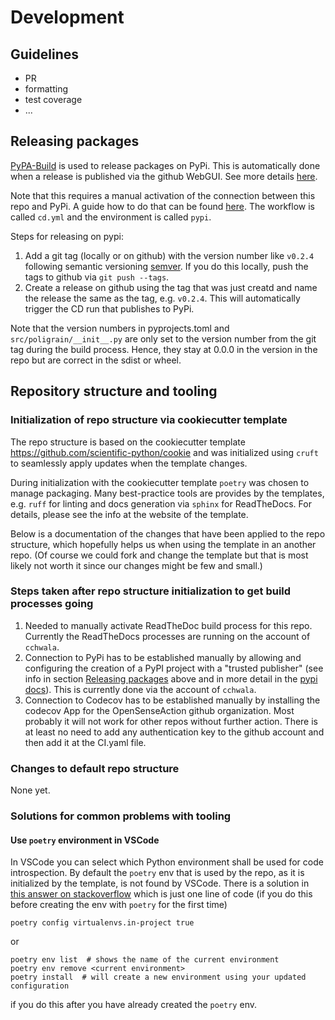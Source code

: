 # Development

## Guidelines

- PR
- formatting
- test coverage
- ...

## Releasing packages

[PyPA-Build](https://pypa-build.readthedocs.io/en/latest/) is used to release
packages on PyPi. This is automatically done when a release is published via the
github WebGUI. See more details
[here](https://learn.scientific-python.org/development/guides/gha-pure/#distribution-pure-python-wheels).

Note that this requires a manual activation of the connection between this repo
and PyPi. A guide how to do that can be found
[here](https://docs.pypi.org/trusted-publishers/creating-a-project-through-oidc/).
The workflow is called `cd.yml` and the environment is called `pypi`.

Steps for releasing on pypi:

1. Add a git tag (locally or on github) with the version number like `v0.2.4`
   following semantic versioning [semver](https://semver.org/). If you do this
   locally, push the tags to github via `git push --tags`.
2. Create a release on github using the tag that was just creatd and name the
   release the same as the tag, e.g. `v0.2.4`. This will automatically trigger
   the CD run that publishes to PyPi.

Note that the version numbers in pyprojects.toml and `src/poligrain/__init__.py`
are only set to the version number from the git tag during the build process.
Hence, they stay at 0.0.0 in the version in the repo but are correct in the
sdist or wheel.

## Repository structure and tooling

### Initialization of repo structure via cookiecutter template

The repo structure is based on the cookiecutter template
https://github.com/scientific-python/cookie and was initialized using `cruft` to
seamlessly apply updates when the template changes.

During initialization with the cookiecutter template `poetry` was chosen to
manage packaging. Many best-practice tools are provides by the templates, e.g.
`ruff` for linting and docs generation via `sphinx` for ReadTheDocs. For
details, please see the info at the website of the template.

Below is a documentation of the changes that have been applied to the repo
structure, which hopefully helps us when using the template in an another repo.
(Of course we could fork and change the template but that is most likely not
worth it since our changes might be few and small.)

### Steps taken after repo structure initialization to get build processes going

1. Needed to manually activate ReadTheDoc build process for this repo. Currently
   the ReadTheDocs processes are running on the account of `cchwala`.
2. Connection to PyPi has to be established manually by allowing and configuring
   the creation of a PyPI project with a "trusted publisher" (see info in
   section [Releasing packages](#releasing-packages) above and in more detail in
   the
   [pypi docs](https://docs.pypi.org/trusted-publishers/creating-a-project-through-oidc/)).
   This is currently done via the account of `cchwala`.
3. Connection to Codecov has to be established manually by installing the
   codecov App for the OpenSenseAction github organization. Most probably it
   will not work for other repos without further action. There is at least no
   need to add any authentication key to the github account and then add it at
   the CI.yaml file.

### Changes to default repo structure

None yet.

### Solutions for common problems with tooling

#### Use `poetry` environment in VSCode

In VSCode you can select which Python environment shall be used for code
introspection. By default the `poetry` env that is used by the repo, as it is
initialized by the template, is not found by VSCode. There is a solution in
[this answer on stackoverflow](https://stackoverflow.com/a/64434542/356463)
which is just one line of code (if you do this before creating the env with
`poetry` for the first time)

```
poetry config virtualenvs.in-project true
```

or

```
poetry env list  # shows the name of the current environment
poetry env remove <current environment>
poetry install  # will create a new environment using your updated configuration
```

if you do this after you have already created the `poetry` env.
